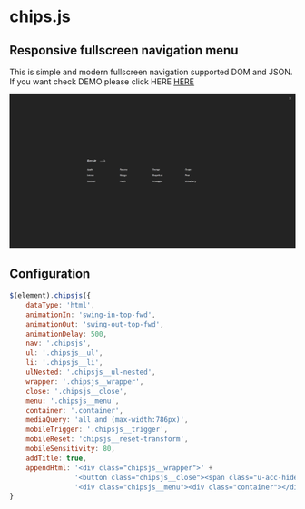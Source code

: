 # chips.js


## Responsive fullscreen navigation menu

This is simple and modern fullscreen navigation supported DOM and JSON.
If you want check DEMO please click HERE [HERE](http://d3sign.pl/chipsjs)

![alt text](src/img/image.png)

## Configuration

```javascript
$(element).chipsjs({
    dataType: 'html',
    animationIn: 'swing-in-top-fwd',
    animationOut: 'swing-out-top-fwd',
    animationDelay: 500,
    nav: '.chipsjs',
    ul: '.chipsjs__ul',
    li: '.chipsjs__li',
    ulNested: '.chipsjs__ul-nested',
    wrapper: '.chipsjs__wrapper',
    close: '.chipsjs__close',
    menu: '.chipsjs__menu',
    container: '.container',
    mediaQuery: 'all and (max-width:786px)',
    mobileTrigger: '.chipsjs__trigger',
    mobileReset: 'chipsjs__reset-transform',
    mobileSensitivity: 80,
    addTitle: true,
    appendHtml: '<div class="chipsjs__wrapper">' +
                '<button class="chipsjs__close"><span class="u-acc-hide">Close</span></button>' +
                '<div class="chipsjs__menu"><div class="container"></div></div></div>'
}
```
